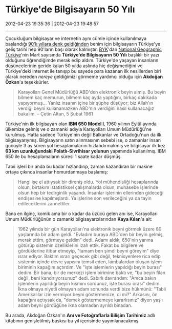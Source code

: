 # Türkiye'de Bilgisayarın 50 Yılı

2012-04-23 19:35:36 | 2012-04-23 19:48:57

---

Çocukluğum bilgisayar ve internetin aynı cümle içinde kullanılmaya başlandığı [90'lı yıllara denk geldiğinden](http://www.eksisozluk.com/show.asp?t=90'larda+çocuk+olmak) benim için bilgisayarın Türkiye'ye geliş tarihi hep 90'ların başı olarak kalmıştır. [BYK](http://byk.im)'dan [National Geographic Türkiye](http://www.nationalgeographic.com.tr/)'nin Mart sayısında **Türkiye'de Bilgisayarın 50 Yılı** başlıklı bir yazı olduğunu öğrendiğimde merak edip aldım. Türkiye'de yaşayan insanların düşüncelerinin geride kalan 50 yılda aslında hiç değişmediğini ve Türkiye'deki internet ile tanışıp bu sayede para kazanan ilk nesillerden biri olarak nereden *nereye* geldiğimizi görmeme yardımcı olduğu için **Akdoğan Özkan**'a teşekkürler.

> Karayolları Genel Müdürlüğü ABD'den elektronik beyin almış. Bu beyin bilmem kaç memurun, bilmem kaç ayda yaptığını, birkaç dakikada yapıyormuş... Yanlız insanın içine bir şüphe düşüyor; biz Allah'ın verdiği beyni kullanamazken ABD'nin verdiğini nasıl kullanacağız bakalım. – Çetin Altan, 5 Şubat 1961

Türkiye'nin ilk bilgisayarı olan **[IBM 650 Model I](http://en.wikipedia.org/wiki/IBM_650)**, 1960 yılının Eylül ayında ülkemize gelmiş ve o zamanki adıyla Karayolları Umum Müdürlüğü'ne kurulmuş. Hatta sadece Türkiye'nin değil Balkanlar ve Ortadoğu'nun da ilk bilgisayarıymış. Bilgisayarın satın alınmasının sebebi ise, o zamanlar insan gücüyle 3 ay süren yol hesaplamalarını hızlandırmakmış ve bilgisayar ilk kez **63 km uzunluğundaki Polatlı-Sivrihisar yolunun** yapımında kullanılmış. IBM 650 ile bu hesaplamaların süresi 1 saate kadar düşmüş.

Tabii işleri bir anda bu kadar hızlandırıp, zaman kazandıran bir makine ortaya çıkınca insanlar homurdanmaya başlamış:

> Hangi işe el attıysak bir direniş oldu. Yol mühendisliği hesaplarında olsun, birtakım istatistiksel çalışmalarda olsun, muhasebe işlerinde olsun hep bir tedirginlik yaşandı. İnsanlar işlerinin ellerinden gideceği endişesine kapılmışlardı. Ya işlerine son verileceğini ya da tayin edileceklerini zannettiler.

Bana en ilginç, komik ama bir o kadar da üzücü gelen anı ise, Karayolları Umum Müdürlüğünün o zamanki bilgisayarcılarından **Kaya Kılan**'a ait:

> 1962 yılında bir gün Karayolları'na elektronik beyni görmek üzere 80 yaşlarında bir adam geldi. "Evladım buraya ABD'den bir beyin gelmiş, merak ettim, görmeye geldim" dedi. Adamı aldık, 650'nin yanına götürüp sistemin özelliklerini izah ettik. Fakat bu bilgilere ve gördüklerine itibar etmeyip, "tamam ben şimdi beyni göreyim" diye ısrar ediyor. Baktım ısrarı geçecek gibi değil, teknisyenlere rica edip sistemin içinde devre yapısını temsil eden, lambalardan oluşan işlem biriminin kapağını açtırdım. Ve "işte işlemlerin yapıldığı beyin burası" dedim. Bir bana, bir de merkezi işlem birimine baktı ve, "bu beyin filan değil, beni kandırıyorsunuz" dedi. Sabırlı davrandım: "Amca bakın işlemlerin yapıldığı beyin kısmını sordunuz, işte burası orası" dedim. İkna olmaya niyetli olmayan adam sonunda verdi bize hükmünü: "Tabii Amerikalılar izin vermiyor beyni göstermenize, di mi?" Arkasını, ön kapağını açtıysak da, "demek göstermemeye kararlısınız" diyen yaşlı adam beyni gördüğüne ikna olamadan ayrıldı binadan.

Bu arada, Akdoğan Özkan'ın **Anı ve Fotoğraflarla Bilişim Tarihimiz** adlı kitabının genişletilmiş baskısı bu yıl içerisinde yayımlanacakmış.

<!-- meta: archive(0) active(1) -->
